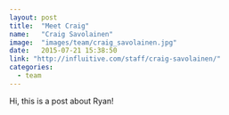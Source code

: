 ```yaml
---
layout: post
title:  "Meet Craig"
name:   "Craig Savolainen"
image:  "images/team/craig_savolainen.jpg"
date:   2015-07-21 15:38:50
link: "http://influitive.com/staff/craig-savolainen/"
categories:
  - team
---
```

Hi, this is a post about Ryan!
